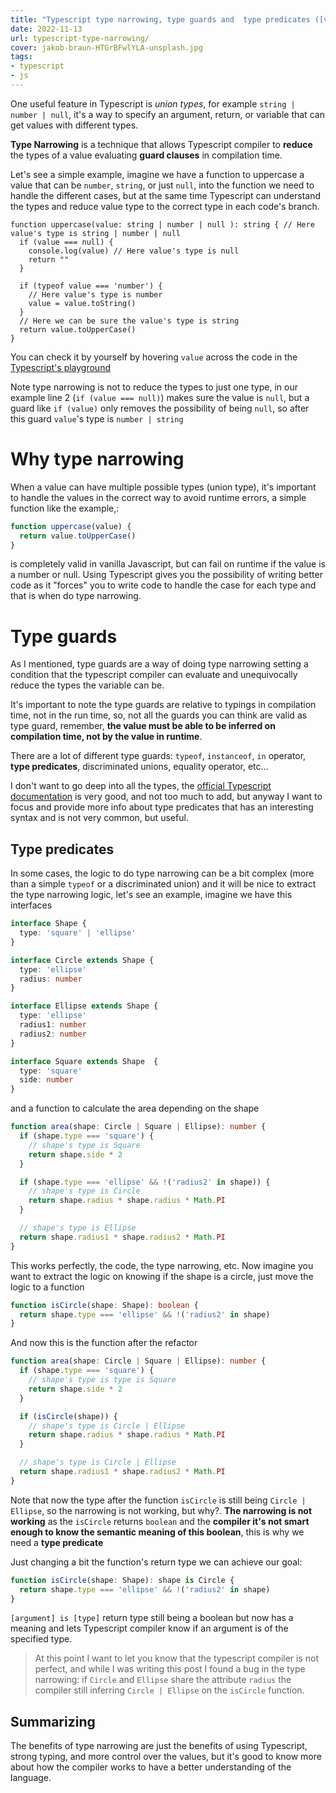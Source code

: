 ```yaml
---
title: "Typescript type narrowing, type guards and  type predicates ([var] is [type])"
date: 2022-11-13
url: typescript-type-narrowing/
cover: jakob-braun-HTGrBFwlYLA-unsplash.jpg
tags:
- typescript
- js
---
```

One useful feature in Typescript is _union types_, for example `string | number | null`, it's a way to specify an argument, return, or variable that can get values with different types.

**Type Narrowing** is a technique that allows Typescript compiler to **reduce** the types of a value evaluating **guard clauses** in compilation time.

Let's see a simple example, imagine we have a function to uppercase a value that can be `number`, `string`, or just `null`, into the function we need to handle the different cases, but at the same time Typescript can understand the types and reduce value type to the correct type in each code's branch.

```
function uppercase(value: string | number | null ): string { // Here value's type is string | number | null
  if (value === null) {
    console.log(value) // Here value's type is null
    return ""
  }

  if (typeof value === 'number') {
    // Here value's type is number
    value = value.toString() 
  }
  // Here we can be sure the value's type is string
  return value.toUpperCase()
}
```
You can check it by yourself by hovering `value` across the code in the [Typescript's playground](https://www.typescriptlang.org/play?ssl=13&ssc=1&pln=1&pc=1#code/GYVwdgxgLglg9mABCADigpgJwgQwM7oAUAbjgDYjoBcieUmMYA5ogD6JggC2ARlmxxBkyiAJQ06DZogDeAKESIYwRCXKVEAXm2Dho2QsWIICPHDLoAdGThM1FdKMOLM6KCExIARF8MBfOUNlVSgATww4FVIHLR0Ack5eLDj9eSNEaI1NDPUrKDgAZXpGOydFAMNXd08ch0t8gFU0LABhfCJ9OQCgA)

Note type narrowing is not to reduce the types to just one type, in our example line 2 (`if (value === null)`) makes sure the value is `null`, but a guard like `if (value)` only removes the possibility of being `null`, so after this guard `value`'s type is `number | string`

# Why type narrowing
When a value can have multiple possible types (union type), it's important to handle the values in the correct way to avoid runtime errors, a simple function like the example,:
```js
function uppercase(value) {
  return value.toUpperCase() 
}
```
is completely valid in vanilla Javascript, but can fail on runtime if the value is a number or null. 
Using Typescript gives you the possibility of writing better code as it "forces" you to write code to handle the case for each type and that is when do type narrowing.

# Type guards
As I mentioned, type guards are a way of doing type narrowing setting a condition that the typescript compiler can evaluate and unequivocally reduce the types the variable can be.

It's important to note the type guards are relative to typings in compilation time, not in the run time, so, not all the guards you can think are valid as type guard, remember, **the value must be able to be inferred on compilation time, not by the value in runtime**.

There are a lot of different type guards: `typeof`, `instanceof`, `in` operator, **type predicates**, discriminated unions, equality operator, etc...

I don't want to go deep into all the types, the [official Typescript documentation](https://www.typescriptlang.org/docs/handbook/2/narrowing.html) is very good, and not too much to add, but anyway I want to focus and provide more info about type predicates that has an interesting syntax and is not very common, but useful.

## Type predicates
In some cases, the logic to do type narrowing can be a bit complex (more than a simple `typeof` or a discriminated union) and it will be nice to extract the type narrowing logic, let's see an example, imagine we have this interfaces

```typescript
interface Shape {
  type: 'square' | 'ellipse'
}

interface Circle extends Shape {
  type: 'ellipse'
  radius: number
}

interface Ellipse extends Shape {
  type: 'ellipse'
  radius1: number
  radius2: number
}

interface Square extends Shape  {
  type: 'square'
  side: number
}
```
and a function to calculate the area depending on the shape

```typescript
function area(shape: Circle | Square | Ellipse): number {
  if (shape.type === 'square') {
    // shape's type is Square
    return shape.side * 2 
  }

  if (shape.type === 'ellipse' && !('radius2' in shape)) {
    // shape's type is Circle
    return shape.radius * shape.radius * Math.PI
  }

  // shape's type is Ellipse
  return shape.radius1 * shape.radius2 * Math.PI 
}
```

This works perfectly, the code, the type narrowing, etc. Now imagine you want to extract the logic on knowing if the shape is a circle, just move the logic to a function

```typescript
function isCircle(shape: Shape): boolean {
  return shape.type === 'ellipse' && !('radius2' in shape)
}
```

And now this is the function after the refactor

```typescript
function area(shape: Circle | Square | Ellipse): number {
  if (shape.type === 'square') {
    // shape's type is type is Square
    return shape.side * 2
  }

  if (isCircle(shape)) {
    // shape's type is Circle | Ellipse
    return shape.radius * shape.radius * Math.PI
  }

  // shape's type is Circle | Ellipse
  return shape.radius1 * shape.radius2 * Math.PI
}
```
Note that now the type after the function `isCircle` is still being `Circle | Ellipse`, so the narrowing is not working, but why?. 
**The narrowing is not working** as the `isCircle` returns `boolean` and the **compiler it's not smart enough to know the semantic meaning of this boolean**, this is why we need a **type predicate**

Just changing a bit the function's return type we can achieve our goal:
```typescript
function isCircle(shape: Shape): shape is Circle {
  return shape.type === 'ellipse' && !('radius2' in shape)
}
```
`[argument] is [type]` return type still being a boolean but now has a meaning and lets Typescript compiler know if an argument is of the specified type.

> At this point I want to let you know that the typescript compiler is not perfect, and while I was writing this post I found a bug in the type narrowing: if `Circle` and `Ellipse` share the attribute `radius` the compiler still inferring `Circle | Ellipse` on the `isCircle` function. 

## Summarizing
The benefits of type narrowing are just the benefits of using Typescript, strong typing, and more control over the values, but it's good to know more about how the compiler works to have a better understanding of the language.
